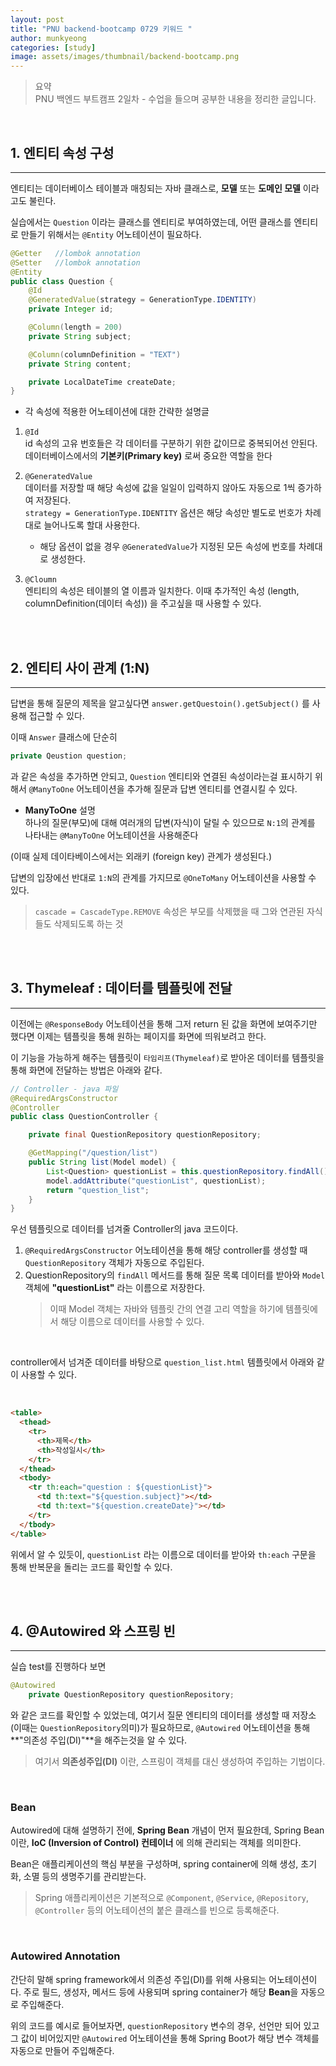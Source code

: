 ```yaml
---
layout: post
title: "PNU backend-bootcamp 0729 키워드 "
author: munkyeong
categories: [study]
image: assets/images/thumbnail/backend-bootcamp.png
---
```


> 요약 <br/>
> PNU 백엔드 부트캠프 2일차 - 수업을 들으며 공부한 내용을 정리한 글입니다.

<br/>

## 1. 엔티티 속성 구성

---

엔티티는 데이터베이스 테이블과 매칭되는 자바 클래스로, **모델** 또는 **도메인 모델** 이라고도 불린다.

실습에서는 `Question` 이라는 클래스를 엔티티로 부여하였는데, 어떤 클래스를 엔티티로 만들기 위해서는 `@Entity` 어노테이션이 필요하다.

```java
@Getter   //lombok annotation
@Setter   //lombok annotation
@Entity
public class Question {
    @Id
    @GeneratedValue(strategy = GenerationType.IDENTITY)
    private Integer id;

    @Column(length = 200)
    private String subject;

    @Column(columnDefinition = "TEXT")
    private String content;

    private LocalDateTime createDate;
}
```

- 각 속성에 적용한 어노테이션에 대한 간략한 설명글

1. `@Id` <br/>
   id 속성의 고유 번호들은 각 데이터를 구분하기 위한 값이므로 중복되어선 안된다.
   데이터베이스에서의 **기본키(Primary key)** 로써 중요한 역할을 한다

2. `@GeneratedValue` <br/>
   데이터를 저장할 때 해당 속성에 값을 일일이 입력하지 않아도 자동으로 1씩 증가하여 저장된다. <br/>
   `strategy = GenerationType.IDENTITY` 옵션은 해당 속성만 별도로 번호가 차례대로 늘어나도록 할대 사용한다.

   - 해당 옵션이 없을 경우 `@GeneratedValue`가 지정된 모든 속성에 번호를 차례대로 생성한다.

3. `@Cloumn` <br/>
   엔티티의 속성은 테이블의 열 이름과 일치한다. 이때 추가적인 속성 (length, columnDefinition(데이터 속성)) 을 주고싶을 때 사용할 수 있다.

<br/>
<br/>

## 2. 엔티티 사이 관계 (1:N)

---

답변을 통해 질문의 제목을 알고싶다면 `answer.getQuestoin().getSubject()` 를 사용해 접근할 수 있다.

이때 `Answer` 클래스에 단순히

```java
private Qeustion question;
```

과 같은 속성을 추가하면 안되고, `Question` 엔티티와 연결된 속성이라는걸 표시하기 위해서 `@ManyToOne` 어노테이션을 추가해 질문과 답변 엔티티를 연결시킬 수 있다.

- **ManyToOne** 설명 <br/>
  하나의 질문(부모)에 대해 여러개의 답변(자식)이 달릴 수 있으므로 `N:1`의 관계를 나타내는 `@ManyToOne` 어노테이션을 사용해준다

(이때 실제 데이타베이스에서는 외래키 (foreign key) 관계가 생성된다.)

답변의 입장에선 반대로 `1:N`의 관계를 가지므로 `@OneToMany` 어노테이션을 사용할 수 있다.

> `cascade = CascadeType.REMOVE` 속성은 부모를 삭제했을 때 그와 연관된 자식들도 삭제되도록 하는 것

<br/>
<br/>

## 3. Thymeleaf : 데이터를 템플릿에 전달

---

이전에는 `@ResponseBody` 어노테이션을 통해 그저 return 된 값을 화면에 보여주기만 했다면 이제는 템플릿을 통해 원하는 페이지를 화면에 띄워보려고 한다.

이 기능을 가능하게 해주는 템플릿이 `타임리프(Thymeleaf)`로 받아온 데이터를 템플릿을 통해 화면에 전달하는 방법은 아래와 같다.

```java
// Controller - java 파일
@RequiredArgsConstructor
@Controller
public class QuestionController {

    private final QuestionRepository questionRepository;

    @GetMapping("/question/list")
    public String list(Model model) {
        List<Question> questionList = this.questionRepository.findAll();
        model.addAttribute("questionList", questionList);
        return "question_list";
    }
}
```

우선 템플릿으로 데이터를 넘겨줄 Controller의 java 코드이다.

1. `@RequiredArgsConstructor` 어노테이션을 통해 해당 controller를 생성할 때 `QuestionRepository` 객체가 자동으로 주입된다.
2. QuestionRepository의 `findAll` 메서드를 통해 질문 목록 데이터를 받아와 `Model` 객체에 **"questionList"** 라는 이름으로 저장한다.
   > 이때 Model 객체는 자바와 템플릿 간의 연결 고리 역할을 하기에 템플릿에서 해당 이름으로 데이터를 사용할 수 있다.

<br/>

controller에서 넘겨준 데이터를 바탕으로 `question_list.html` 템플릿에서 아래와 같이 사용할 수 있다.

<br/>

```html
<table>
  <thead>
    <tr>
      <th>제목</th>
      <th>작성일시</th>
    </tr>
  </thead>
  <tbody>
    <tr th:each="question : ${questionList}">
      <td th:text="${question.subject}"></td>
      <td th:text="${question.createDate}"></td>
    </tr>
  </tbody>
</table>
```

위에서 알 수 있듯이, `questionList` 라는 이름으로 데이터를 받아와 `th:each` 구문을 통해 반복문을 돌리는 코드를 확인할 수 있다.

<br/>
<br/>

## 4. @Autowired 와 스프링 빈

---

실습 test를 진행하다 보면

```java
@Autowired
    private QuestionRepository questionRepository;
```

와 같은 코드를 확인할 수 있었는데, 여기서 질문 엔티티의 데이터를 생성할 때 저장소(이때는 `QuestionRepository`의미)가 필요하므로, `@Autowired` 어노테이션을 통해 **"의존성 주입(DI)"**을 해주는것을 알 수 있다.

> 여기서 **의존성주입(DI)** 이란, 스프링이 객체를 대신 생성하여 주입하는 기법이다.

<br/>

### Bean

Autowired에 대해 설명하기 전에, **Spring Bean** 개념이 먼저 필요한데, Spring Bean이란, **IoC (Inversion of Control) 컨테이너** 에 의해 관리되는 객체를 의미한다.

Bean은 애플리케이션의 핵심 부분을 구성하며, spring container에 의해 생성, 초기화, 소멸 등의 생명주기를 관리받는다.

> Spring 애플리케이션은 기본적으로 `@Component`, `@Service`, `@Repository`, `@Controller` 등의 어노테이션의 붙은 클래스를 빈으로 등록해준다.

<br/>

### Autowired Annotation

간단히 말해 spring framework에서 의존성 주입(DI)를 위해 사용되는 어노테이션이다.
주로 필드, 생성자, 메서드 등에 사용되며 spring container가 해당 **Bean**을 자동으로 주입해준다.

위의 코드를 예시로 들어보자면, `questionRepository` 변수의 경우, 선언만 되어 있고 그 값이 비어있지만 `@Autowired` 어노테이션을 통해 Spring Boot가 해당 변수 객체를 자동으로 만들어 주입해준다.
